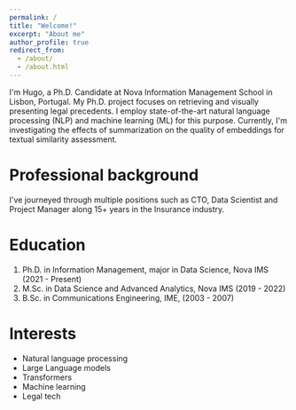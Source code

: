 ```yaml
---
permalink: /
title: "Welcome!"
excerpt: "About me"
author_profile: true
redirect_from: 
  - /about/
  - /about.html
---
```


I'm Hugo, a Ph.D. Candidate at Nova Information Management School in Lisbon, Portugal. My Ph.D. project focuses on retrieving and visually presenting legal precedents. I employ state-of-the-art natural language processing (NLP) and machine learning (ML) for this purpose. Currently, I'm investigating the effects of summarization on the quality of embeddings for textual similarity assessment.

Professional background
======
I've journeyed through multiple positions such as CTO, Data Scientist and Project Manager along 15+ years in the Insurance industry.

Education
======
1. Ph.D. in Information Management, major in Data Science, Nova IMS (2021 - Present)
2. M.Sc. in Data Science and Advanced Analytics, Nova IMS (2019 - 2022)
3. B.Sc. in Communications Engineering, IME, (2003 - 2007)

Interests
======
- Natural language processing
- Large Language models
- Transformers
- Machine learning
- Legal tech
